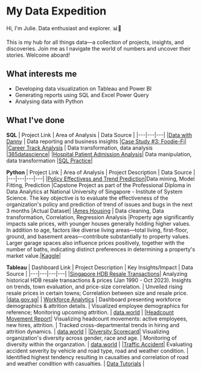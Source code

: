 # My Data Expedition
Hi, I'm Julie. Data enthusiast and explorer. 📊🌟 

This is my hub for all things data—a collection of projects, insights, and discoveries. Join me as I navigate the world of numbers and uncover their stories. Welcome aboard!



## What interests me
- Developing data visualization on Tableau and Power BI
- Generating reports using SQL and Excel Power Query
- Analysing data with Python



## What I've done


**SQL**
| Project Link | Area of Analysis | Data Source |
|---|---|---|
|[Data with Danny](https://github.com/julietansy/Data-with-Danny/blob/main/Case%20Study%20%233/README.md) | Data reporting and business insights |[Case Study #3: Foodie-Fi](https://8weeksqlchallenge.com/case-study-3/)|
|[Career Track Analysis](https://github.com/julietansy/365DataScience_Career-Track-Analysis.git) | Data transformation, data analysis |[365datascience](https://learn.365datascience.com/projects/career-track-analysis-with-sql-and-tableau/)|
|[Hospital Patient Admission Analysis](https://github.com/julietansy/Patient-Admission/tree/main)| Data manipulation, data transformation |[SQL Practice](https://www.sql-practice.com/)|

**Python**
| Project Link | Area of Analysis | Project Description | Data Source |
|---|---|---|---|
|[Policy Effectivess and Trend Prediction](https://github.com/julietansy/Prediction-of-Issues-and-Bugs)|Data mining, Model Fitting, Prediction |Capstone Project as part of the Professional Diploma in Data Analytics at National University of Singapore - Institute of System Science. The key objective is to evaluate the effectiveness of the organization's policy and prediction of trend of issues and bugs in the next 3 months |Actual Dataset|
|[Ames Housing](https://github.com/julietansy/Ames-Housing#-ames-housing-sale-price) | Data cleaning, Data transformation, Correlation, Regression Analysis |Property age significantly impacts sale prices, with younger houses generally holding higher values. In addition to age, factors like diverse living areas—total living, first-floor, ground, and basement areas—contribute substantially to property values. Larger garage spaces also influence prices positively, together with the number of baths, indicating distinct preferences in determining a property's market value.|[Kaggle](https://www.kaggle.com/datasets/prevek18/ames-housing-dataset/code)|


**Tableau**
| Dashboard Link | Project Description | Key Insights/Impact | Data Source |
|---|---|---|---|
|[Singapore HDB Resale Transactions](https://public.tableau.com/app/profile/julie1155/viz/HDB_16975582910760/Story1)| Analyzing historical HDB resale transactions & prices (Jan 1990 - Oct 2023). Insights on trends, town evaluation, and price-size correlation. | Unveiled rising resale prices in certain towns; Correlation between size and resale price. |[data.gov.sg](https://beta.data.gov.sg/collections/189/datasets/d_ebc5ab87086db484f88045b47411ebc5/view)|
| [Workforce Analytics](https://public.tableau.com/app/profile/julie1155/viz/WorkforceAnalytics_16984141504050/Dashboard1) | Dashboard presenting workforce demographics & attrition details. | Visualized employee demographics for reference; Monitoring upcoming attrition. | [data.world](https://data.world/markbradbourne/rwfd-real-world-fake-data/workspace/file?filename=Human+Resources.csv) |
|[Headcount Movement Report](https://public.tableau.com/app/profile/julie1155/viz/HeadcountMovementReport/HeadcountMovement)| Visualizing headcount movements: active employees, new hires, attrition. | Tracked cross-departmental trends in hiring and attrition dynamics. | [data.world](https://data.world/markbradbourne/rwfd-real-world-fake-data/workspace/file?filename=Human+Resources.csv) |
|[Diversity Scorecard](https://public.tableau.com/app/profile/julie1155/viz/DiversityScorecard_16974504135040/DiversityScorecard)| Visualizing organization's diversity across gender, race and age. | Monitoring of diversity within the organzation. | [data.world](https://data.world/markbradbourne/rwfd-real-world-fake-data/workspace/file?filename=Human+Resources.csv) |
|[Traffic Accident](https://public.tableau.com/app/profile/julie1155/viz/TrafficAccident_16835636320400/Dashboard1)| Evaluating accident severity by vehicle and road type, road and weather condition. | Identified highest tendency resulting in causalties and correlation of road and weather condition with casualties. | [Data Tutorials](https://www.youtube.com/watch?v=jhv_HPjtTyU) |
